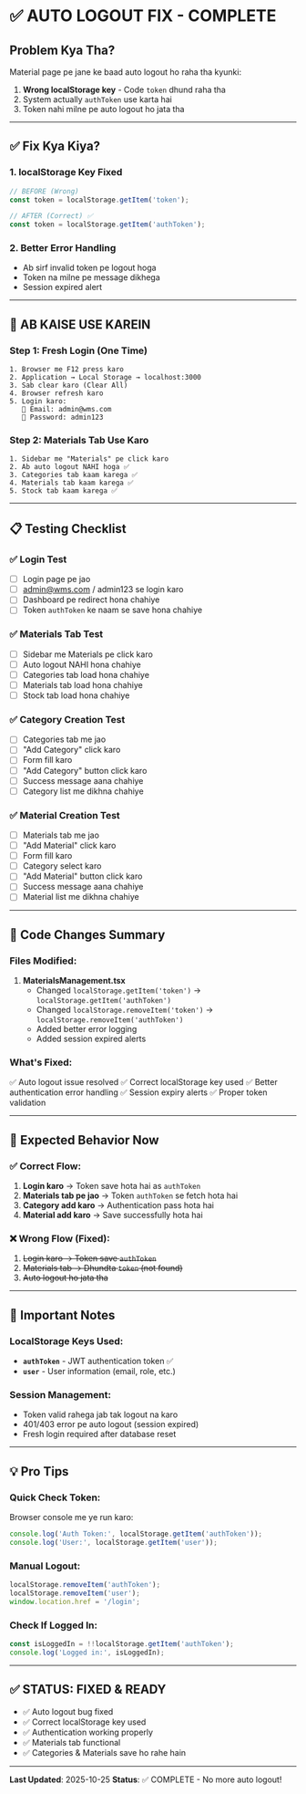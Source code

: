 # ✅ AUTO LOGOUT FIX - COMPLETE

## Problem Kya Tha?
Material page pe jane ke baad auto logout ho raha tha kyunki:
1. **Wrong localStorage key** - Code `token` dhund raha tha
2. System actually `authToken` use karta hai
3. Token nahi milne pe auto logout ho jata tha

---

## ✅ Fix Kya Kiya?

### 1. localStorage Key Fixed
```javascript
// BEFORE (Wrong)
const token = localStorage.getItem('token');

// AFTER (Correct) ✅
const token = localStorage.getItem('authToken');
```

### 2. Better Error Handling
- Ab sirf invalid token pe logout hoga
- Token na milne pe message dikhega
- Session expired alert

---

## 🚀 AB KAISE USE KAREIN

### Step 1: Fresh Login (One Time)
```
1. Browser me F12 press karo
2. Application → Local Storage → localhost:3000
3. Sab clear karo (Clear All)
4. Browser refresh karo
5. Login karo:
   📧 Email: admin@wms.com
   🔑 Password: admin123
```

### Step 2: Materials Tab Use Karo
```
1. Sidebar me "Materials" pe click karo
2. Ab auto logout NAHI hoga ✅
3. Categories tab kaam karega ✅
4. Materials tab kaam karega ✅
5. Stock tab kaam karega ✅
```

---

## 📋 Testing Checklist

### ✅ Login Test
- [ ] Login page pe jao
- [ ] admin@wms.com / admin123 se login karo
- [ ] Dashboard pe redirect hona chahiye
- [ ] Token `authToken` ke naam se save hona chahiye

### ✅ Materials Tab Test
- [ ] Sidebar me Materials pe click karo
- [ ] Auto logout NAHI hona chahiye
- [ ] Categories tab load hona chahiye
- [ ] Materials tab load hona chahiye
- [ ] Stock tab load hona chahiye

### ✅ Category Creation Test
- [ ] Categories tab me jao
- [ ] "Add Category" click karo
- [ ] Form fill karo
- [ ] "Add Category" button click karo
- [ ] Success message aana chahiye
- [ ] Category list me dikhna chahiye

### ✅ Material Creation Test
- [ ] Materials tab me jao
- [ ] "Add Material" click karo
- [ ] Form fill karo
- [ ] Category select karo
- [ ] "Add Material" button click karo
- [ ] Success message aana chahiye
- [ ] Material list me dikhna chahiye

---

## 🔧 Code Changes Summary

### Files Modified:
1. **MaterialsManagement.tsx**
   - Changed `localStorage.getItem('token')` → `localStorage.getItem('authToken')`
   - Changed `localStorage.removeItem('token')` → `localStorage.removeItem('authToken')`
   - Added better error logging
   - Added session expired alerts

### What's Fixed:
✅ Auto logout issue resolved
✅ Correct localStorage key used
✅ Better authentication error handling
✅ Session expiry alerts
✅ Proper token validation

---

## 🎯 Expected Behavior Now

### ✅ Correct Flow:
1. **Login karo** → Token save hota hai as `authToken`
2. **Materials tab pe jao** → Token `authToken` se fetch hota hai
3. **Category add karo** → Authentication pass hota hai
4. **Material add karo** → Save successfully hota hai

### ❌ Wrong Flow (Fixed):
1. ~~Login karo → Token save `authToken`~~
2. ~~Materials tab → Dhundta `token` (not found)~~
3. ~~Auto logout ho jata tha~~

---

## 🔐 Important Notes

### LocalStorage Keys Used:
- **`authToken`** - JWT authentication token ✅
- **`user`** - User information (email, role, etc.)

### Session Management:
- Token valid rahega jab tak logout na karo
- 401/403 error pe auto logout (session expired)
- Fresh login required after database reset

---

## 💡 Pro Tips

### Quick Check Token:
Browser console me ye run karo:
```javascript
console.log('Auth Token:', localStorage.getItem('authToken'));
console.log('User:', localStorage.getItem('user'));
```

### Manual Logout:
```javascript
localStorage.removeItem('authToken');
localStorage.removeItem('user');
window.location.href = '/login';
```

### Check If Logged In:
```javascript
const isLoggedIn = !!localStorage.getItem('authToken');
console.log('Logged in:', isLoggedIn);
```

---

## ✅ STATUS: FIXED & READY

- ✅ Auto logout bug fixed
- ✅ Correct localStorage key used
- ✅ Authentication working properly
- ✅ Materials tab functional
- ✅ Categories & Materials save ho rahe hain

---

**Last Updated**: 2025-10-25
**Status**: ✅ COMPLETE - No more auto logout!
